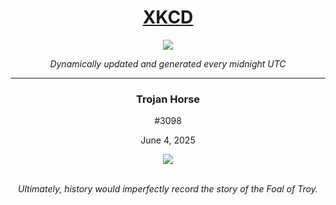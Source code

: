
<h1 align="center"><a href="https://xkcd.com">XKCD</a></h1>
<div align="center">
    <img src="https://img.shields.io/github/last-commit/ShashashankThakur/XKCD?label=last%20updated" />
</div>

<p align="center"><i>Dynamically updated and generated every midnight UTC</i></p>
<hr>
<div align="center">
    <h3><strong>Trojan Horse</strong></h3>
    <p>#3098</p>
    <p>June 4, 2025</p>
    <img src="https://imgs.xkcd.com/comics/trojan_horse.png">
    <br></br>
    <p><i>Ultimately, history would imperfectly record the story of the Foal of Troy.</i></p>
</div>
